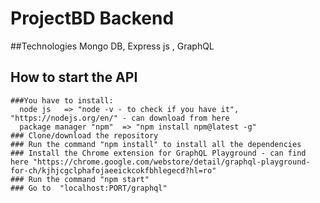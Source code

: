 # ProjectBD Backend
  ##Technologies Mongo DB, Express js  , GraphQL
  
  ## How to start the API
    ###You have to install:
      node js   => "node -v - to check if you have it", "https://nodejs.org/en/" - can download from here 
      package manager "npm"  => "npm install npm@latest -g" 
    ### Clone/download the repository 
    ### Run the command "npm install" to install all the dependencies 
    ### Install the Chrome extension for GraphQL Playground - can find here "https://chrome.google.com/webstore/detail/graphql-playground-for-ch/kjhjcgclphafojaeeickcokfbhlegecd?hl=ro"
    ### Run the command "npm start"
    ### Go to  "localhost:PORT/graphql"
